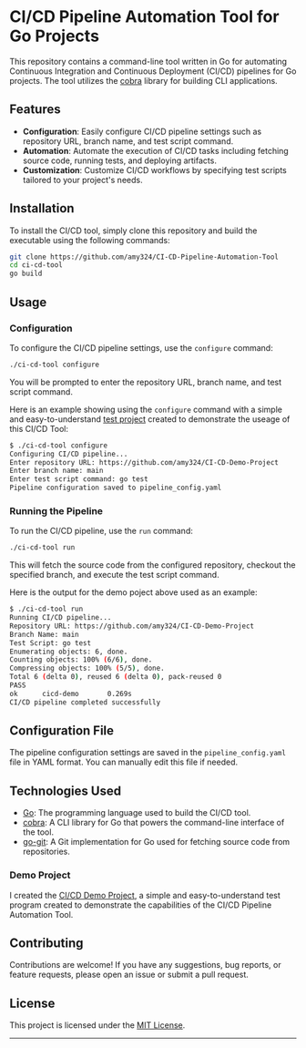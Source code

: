 

# CI/CD Pipeline Automation Tool for Go Projects

This repository contains a command-line tool written in Go for automating Continuous Integration and Continuous Deployment (CI/CD) pipelines for Go projects. The tool utilizes the [cobra](https://github.com/spf13/cobra) library for building CLI applications.

## Features

- **Configuration**: Easily configure CI/CD pipeline settings such as repository URL, branch name, and test script command.
- **Automation**: Automate the execution of CI/CD tasks including fetching source code, running tests, and deploying artifacts.
- **Customization**: Customize CI/CD workflows by specifying test scripts tailored to your project's needs.

## Installation

To install the CI/CD tool, simply clone this repository and build the executable using the following commands:

```bash
git clone https://github.com/amy324/CI-CD-Pipeline-Automation-Tool
cd ci-cd-tool
go build
```

## Usage

### Configuration

To configure the CI/CD pipeline settings, use the `configure` command:

```bash
./ci-cd-tool configure
```

You will be prompted to enter the repository URL, branch name, and test script command.

Here is an example showing using the `configure` command with a simple and easy-to-understand [test project](https://github.com/amy324/CI-CD-Demo-Project) created to demonstrate the useage of this CI/CD Tool:

```bash
$ ./ci-cd-tool configure
Configuring CI/CD pipeline...
Enter repository URL: https://github.com/amy324/CI-CD-Demo-Project
Enter branch name: main
Enter test script command: go test
Pipeline configuration saved to pipeline_config.yaml
```

### Running the Pipeline

To run the CI/CD pipeline, use the `run` command:

```bash
./ci-cd-tool run
```

This will fetch the source code from the configured repository, checkout the specified branch, and execute the test script command.

Here is the output for the demo poject above used as an example:
```bash
$ ./ci-cd-tool run
Running CI/CD pipeline...
Repository URL: https://github.com/amy324/CI-CD-Demo-Project
Branch Name: main
Test Script: go test
Enumerating objects: 6, done.
Counting objects: 100% (6/6), done.
Compressing objects: 100% (5/5), done.
Total 6 (delta 0), reused 6 (delta 0), pack-reused 0
PASS
ok      cicd-demo       0.269s
CI/CD pipeline completed successfully
```

## Configuration File

The pipeline configuration settings are saved in the `pipeline_config.yaml` file in YAML format. You can manually edit this file if needed.

## Technologies Used

- [Go](https://golang.org/): The programming language used to build the CI/CD tool.
- [cobra](https://github.com/spf13/cobra): A CLI library for Go that powers the command-line interface of the tool.
- [go-git](github.com/go-git/go-git): A Git implementation for Go used for fetching source code from repositories.


### Demo Project

I  created the [CI/CD Demo Project](https://github.com/amy324/CI-CD-Demo-Project), a simple and easy-to-understand test program created to demonstrate the capabilities of the CI/CD  Pipeline Automation Tool.

## Contributing

Contributions are welcome! If you have any suggestions, bug reports, or feature requests, please open an issue or submit a pull request.

## License

This project is licensed under the [MIT License](LICENSE).

---

